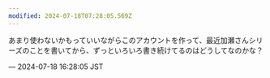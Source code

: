 ```yaml
---
modified: 2024-07-18T07:28:05.569Z
---
```


<p>あまり使わないかもっていいながらこのアカウントを作って、最近加瀬さんシリーズのことを書いてから、ずっといろいろ書き続けてるのはどうしてなのかな？</p>

&mdash; 2024-07-18 16:28:05 JST

<!-- Original URL: https://mastodon.social/@sakuramochi0/112806309761398200-->
